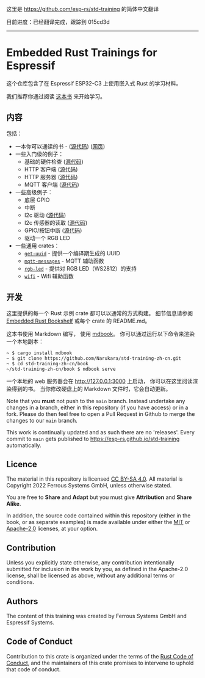 这里是 https://github.com/esp-rs/std-training 的简体中文翻译

目前进度：已经翻译完成，跟踪到 015cd3d

---

# Embedded Rust Trainings for Espressif



这个仓库包含了在 Espressif ESP32-C3 上使用嵌入式 Rust 的学习材料。

我们推荐你通过阅读 [这本书](https://narukara.github.io/std-training-zh-cn/) 来开始学习。

## 内容

包括：

* 一本你可以通读的书 - ([源代码](./book)) ([网页](https://narukara.github.io/std-training-zh-cn/))
* 一些入门级的例子：
   * 基础的硬件检查 ([源代码](./intro/hardware-check))
   * HTTP 客户端 ([源代码](./intro/http-client))
   * HTTP 服务器 ([源代码](./intro/http-server))
   * MQTT 客户端 ([源代码](./intro/mqtt))
* 一些高级例子：
   * 底层 GPIO
   * 中断
   * I2c 驱动 ([源代码](./advanced/i2c-driver))
   * I2c 传感器的读取 ([源代码](./advanced/i2c-sensor-reading))
   * GPIO/按钮中断 ([源代码](./advanced/button-interrupt))
   * 驱动一个 RGB LED
* 一些通用 crates：
   * [`get-uuid`](./common/lib/get-uuid) - 提供一个编译期生成的 UUID
   * [`mqtt-messages`](./common/lib/mqtt-messages) - MQTT 辅助函数
   * [`rgb-led`](./common/lib/rgb-led) - 提供对 RGB LED（WS2812）的支持
   * [`wifi`](./common/lib/wifi) - Wifi 辅助函数

## 开发

这里提供的每一个 Rust 示例 crate 都可以以通常的方式构建。
细节信息请参阅 [Embedded Rust Bookshelf](https://docs.rust-embedded.org) 
或每个 crate 的 README.md。

这本书使用 Markdown 编写，
使用 [mdbook](https://crates.io/crates/mdbook)。
你可以通过运行以下命令来渲染一个本地副本：

```console
~ $ cargo install mdbook
~ $ git clone https://github.com/Narukara/std-training-zh-cn.git
~ $ cd std-training-zh-cn/book
~/std-training-zh-cn/book $ mdbook serve
```

一个本地的 web 服务器会在 <http://127.0.0.1:3000> 上启动，
你可以在这里阅读渲染得到的书。
当你修改硬盘上的 Markdown 文件时，它会自动更新。

Note that you __must__ not push to the `main` branch. Instead undertake any
changes in a branch, either in this repository (if you have access) or in a
fork. Please do then feel free to open a Pull Request in Github to merge the
changes to our `main` branch.

This work is continually updated and as such there are no 'releases'. Every
commit to `main` gets published to
<https://esp-rs.github.io/std-training> automatically.

## Licence

The material in this repository is licensed
[CC BY-SA 4.0](https://creativecommons.org/licenses/by-sa/4.0/). All
material is Copyright 2022 Ferrous Systems GmbH, unless otherwise stated.

You are free to __Share__ and __Adapt__ but you must give __Attribution__ and
__Share Alike__.

In addition, the source code contained within this repository (either in the
book, or as separate examples) is made available under either the
[MIT](./LICENSE-MIT.txt) or [Apache-2.0](./LICENSE-APACHE.txt) licenses, at
your option.

## Contribution

Unless you explicitly state otherwise, any contribution intentionally
submitted for inclusion in the work by you, as defined in the Apache-2.0
license, shall be licensed as above, without any additional terms or
conditions.

## Authors

The content of this training was created by Ferrous Systems GmbH and Espressif Systems.

## Code of Conduct

Contribution to this crate is organized under the terms of the [Rust Code of
Conduct](https://www.rust-lang.org/policies/code-of-conduct), and the maintainers of this crate promises to intervene to
uphold that code of conduct.
